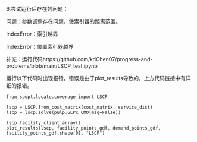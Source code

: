 6.尝试运行后存在的问题：

问题：参数调整存在问题，使索引器的距离范围。

IndexError：索引越界

IndexError：位置索引器越界



补充：运行代码https://github.com/kdChen07/progress-and-problems/blob/main/LSCP_test.ipynb

运行以下代码时出现报错，错误是由于plot_results导致的，上方代码链接中有详细的报错。

```
from spopt.locate.coverage import LSCP

lscp = LSCP.from_cost_matrix(cost_matrix, service_dist)
lscp = lscp.solve(pulp.GLPK_CMD(msg=False))

lscp.facility_client_array()
plot_results(lscp, facility_points_gdf, demand_points_gdf, facility_points_gdf.shape[0], "LSCP")
```

